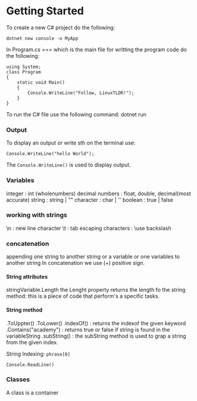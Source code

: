 # Getting Started
To create a new C# project do the following:
```
dotnet new console -o MyApp
```

In Program.cs === which is the main file for writting the program code do the following:
```
using System;
class Program
{
    static void Main()
    {
        Console.WriteLine("Follow, LinuxTLDR!");
    }
}
```
To run the C# file use the following command: dotnet run


### Output 
To display an output or write sth on the terminal use:
```
Console.WriteLine("hello World");
```
The ``Console.WriteLine()`` is used to display output.


### Variables
integer : int (wholenumbers)
decimal numbers : float, double, decimal(most accurate)
string : string | ""
character : char | ''
boolean : true | false


### working with strings
\n : new line character
\t : tab
escaping characters : \use backslash

### concatenation
appending one string to another string or a variable or one variables to another string
In concatenation we use (+) positive sign.

#### **String attributes**
stringVariable.Length
the Lenght property returns the length fo the string
method: this  is a piece of code that perform's a specific tasks.

#### **String method**
.ToUppter()
.ToLower()
.IndexOf() : returns the indexof the given keyword
.Contains("academy") : returns true or false if string is found in the variableString
.subString() : the subString method is used to grap a string from the given index. 

String Indexing:
``phrase[0]``


``Console.ReadLine()``

### **Classes**
A class is a container